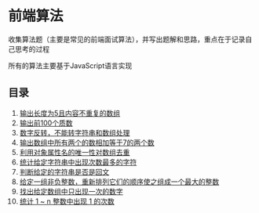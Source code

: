 # 前端算法

收集算法题（主要是常见的前端面试算法），并写出题解和思路，重点在于记录自己思考的过程

所有的算法主要基于JavaScript语言实现

## 目录

1. [输出长度为5且内容不重复的数组](https://github.com/MY729/algorithm/issues/1)
2. [输出前100个质数](https://github.com/MY729/algorithm/issues/2)
3. [数字反转，不能转字符串和数组处理](https://github.com/MY729/algorithm/issues/3)
4. [输出数组中所有两个的数相加等于7的两个数](https://github.com/MY729/algorithm/issues/4)
5. [利用对象属性名的唯一性对数组去重](https://github.com/MY729/algorithm/issues/5)
6. [统计给定字符串中出现次数最多的字符](https://github.com/MY729/algorithm/issues/6)
7. [判断给定的字符串是否是回文](https://github.com/MY729/algorithm/issues/7)
8. [给定一组非负整数，重新排列它们的顺序使之组成一个最大的整数](https://github.com/MY729/algorithm/issues/8)
9. [找出给定数组中只出现一次的数字](https://github.com/MY729/algorithm/issues/9)
10. [统计 1 ~ n 整数中出现 1 的次数](https://github.com/MY729/algorithm/issues/10)

